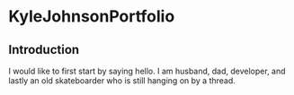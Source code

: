 # KyleJohnsonPortfolio

## Introduction
I would like to first start by saying hello. I am husband, dad, developer, and lastly an old skateboarder who is still hanging on by a thread.  
